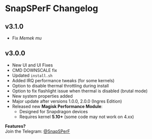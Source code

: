 # SnapSPerF Changelog

## v3.1.0
- Fix *Memek mu*

## v3.0.0
- New UI and UI Fixes
- CMD DOWNSCALE fix
- Updated `install.sh`
- Added IRQ performance tweaks (for some kernels)
- Option to disable thermal throttling during install
- Option to fix flashlight issue when thermal is disabled (brutal mode)
- New system properties added
- Major update after versions 1.0.0, 2.0.0 (Ingres Edition)
- Released new **Magisk Performance Module**:
  - Designed for Snapdragon devices
  - Requires kernel **5.10+** (some code may not work on 4.xx)

**Features?**  
Join the Telegram: [@SnapSPerF](https://t.me/SnapSPerF)
